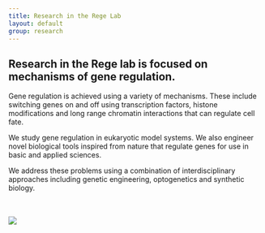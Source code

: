 ```yaml
---
title: Research in the Rege Lab
layout: default
group: research
---
```


## Research in the Rege lab is focused on mechanisms of gene regulation.


Gene regulation is achieved using a variety of mechanisms. These include switching genes on and off using transcription factors, histone modifications and long range chromatin interactions that can regulate cell fate. 

We study gene regulation in eukaryotic model systems. We also engineer novel biological tools inspired from nature that regulate genes for use in basic and applied sciences. 

We address these problems using a combination of interdisciplinary approaches including genetic engineering, optogenetics and synthetic biology.



<br><br>
<img class="img-responsive center-block" src="/static/img/research/.png">


<br><br>


<br><br>

<!--
layout: gridlay
title: research
subtitle: Ramani Lab Research
---
<!--
# **research interests**
{% for project in site.data.research_aims %}
<hr>
<!-- The paddingtop and margin-top edits allow anchors to link properly. -->
<!--
<div id = "{{project.title}}" class="row" style="padding-top: 60px; margin-top: -60px;">
    <div class="col-sm-7">
        <h3> {{project.title | markdownify}} </h3>
        <p class="text-justify">{{project.description | markdownify}}</p>
    </div>
    <div class="col-sm-5">
        <img class="img-responsive" src="{{project.image}}" {% if project.altimage %} onmouseover="this.src='{{project.altimage}}';" onmouseout="this.src='{{project.image}}';" {% endif %} alt="{{project.title}}"><br>
    </div>
</div>
{% endfor %}
-->
